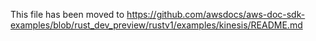 This file has been moved to https://github.com/awsdocs/aws-doc-sdk-examples/blob/rust_dev_preview/rustv1/examples/kinesis/README.md
